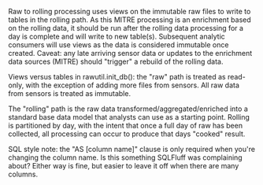 Raw to rolling processing uses views on the immutable raw files to write to tables in the rolling path. As this MITRE processing is an enrichment based on the rolling data, it should be run after the rolling data processing for a day is complete and will write to new table(s). Subsequent analytic consumers will use views as the data is considered immutable once created. Caveat: any late arriving sensor data or updates to the enrichment data sources (MITRE) should "trigger" a rebuild of the rolling data.

Views versus tables in rawutil.init_db(): the "raw" path is treated as read-only, with the exception of adding more files from sensors. All raw data from sensors is treated as immutable. 

The "rolling" path is the raw data transformed/aggregated/enriched into a standard base data model that analysts can use as a starting point. Rolling is partitioned by day, with the intent that once a full day of raw has been collected, all processing can occur to produce that days "cooked" result.  

SQL style note: the "AS [column name]" clause is only required when you're changing the column name. Is this something SQLFluff was complaining about? Either way is fine, but easier to leave it off when there are many columns.